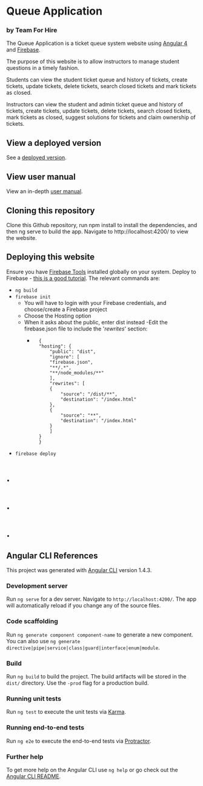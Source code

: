 # Queue Application

### by Team For Hire

The Queue Application is a ticket queue system website using [Angular 4](https://angular.io/) and [Firebase](https://firebase.google.com/).

The purpose of this website is to allow instructors to manage student questions in a timely fashion.

Students can view the student ticket queue and history of tickets, create tickets, update tickets, delete tickets, search closed tickets and mark tickets as closed.

Instructors can view the student and admin ticket queue and history of tickets, create tickets, update tickets, delete tickets, search closed tickets, mark tickets as closed, suggest solutions for tickets and claim ownership of tickets.

## View a deployed version

See a [deployed version]().

## View user manual

View an in-depth [user manual]().

## Cloning this repository

Clone this Github repository, run npm install to install the dependencies, and then ng serve to build the app. Navigate to http://localhost:4200/ to view the website.

## Deploying this website

Ensure you have [Firebase Tools](https://github.com/firebase/firebase-tools) installed globally on your system. Deploy to Firebase - [this is a good tutorial](https://alligator.io/angular/deploying-angular-app-to-firebase/). The relevant commands are:

- `ng build`
- `firebase init`
    - You will have to login with your Firebase credentials, and choose/create a Firebase project
    - Choose the Hosting option
    - When it asks about the public, enter dist instead
    -Edit the firebase.json file to include the '*rewrites*' section:
        - ``` {
            {
            "hosting": {
                "public": "dist",
                "ignore": [
                "firebase.json",
                "**/.*",
                "**/node_modules/**"
                ],
                "rewrites": [
                {
                    "source": "/dist/**",
                    "destination": "/index.html"
                },
                {
                    "source": "**",
                    "destination": "/index.html"
                }
                ]
            }
            }
 - `firebase deploy`

# .
# .
# .



## Angular CLI References


This project was generated with [Angular CLI](https://github.com/angular/angular-cli) version 1.4.3.

### Development server

Run `ng serve` for a dev server. Navigate to `http://localhost:4200/`. The app will automatically reload if you change any of the source files.

### Code scaffolding

Run `ng generate component component-name` to generate a new component. You can also use `ng generate directive|pipe|service|class|guard|interface|enum|module`.

### Build

Run `ng build` to build the project. The build artifacts will be stored in the `dist/` directory. Use the `-prod` flag for a production build.

### Running unit tests

Run `ng test` to execute the unit tests via [Karma](https://karma-runner.github.io).

### Running end-to-end tests

Run `ng e2e` to execute the end-to-end tests via [Protractor](http://www.protractortest.org/).

### Further help

To get more help on the Angular CLI use `ng help` or go check out the [Angular CLI README](https://github.com/angular/angular-cli/blob/master/README.md).
